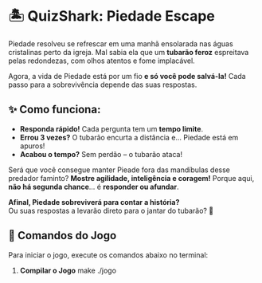 # 🏝️ QuizShark: Piedade Escape

Piedade resolveu se refrescar em uma manhã ensolarada nas águas cristalinas perto da igreja. Mal sabia ela que um **tubarão feroz** espreitava pelas redondezas, com olhos atentos e fome implacável.  

Agora, a vida de Piedade está por um fio **e só você pode salvá-la!** Cada passo para a sobrevivência depende das suas respostas.  

## ✨ Como funciona:
- **Responda rápido!** Cada pergunta tem um **tempo limite**.  
- **Errou 3 vezes?** O tubarão encurta a distância e... Piedade está em apuros!  
- **Acabou o tempo?** Sem perdão – o tubarão ataca!  

Será que você consegue manter Pieade fora das mandíbulas desse predador faminto? **Mostre agilidade, inteligência e coragem!** Porque aqui, **não há segunda chance**... é **responder ou afundar**.  

**Afinal, Piedade sobreviverá para contar a história?**  
Ou suas respostas a levarão direto para o jantar do tubarão? 🌊  

## 🦈 Comandos do Jogo

Para iniciar o jogo, execute os comandos abaixo no terminal:

1. **Compilar o Jogo**
   make
   ./jogo

